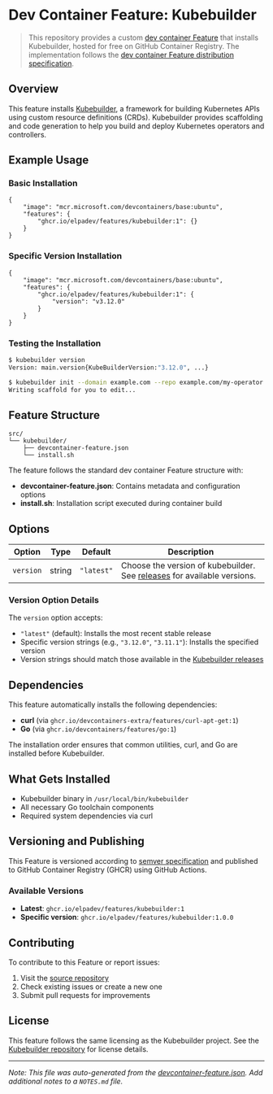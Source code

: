 # Dev Container Feature: Kubebuilder

> This repository provides a custom [dev container Feature](https://containers.dev/implementors/features/) that installs Kubebuilder, hosted for free on GitHub Container Registry. The implementation follows the [dev container Feature distribution specification](https://containers.dev/implementors/features-distribution/).

## Overview

This feature installs [Kubebuilder](https://github.com/kubernetes-sigs/kubebuilder), a framework for building Kubernetes APIs using custom resource definitions (CRDs). Kubebuilder provides scaffolding and code generation to help you build and deploy Kubernetes operators and controllers.

## Example Usage

### Basic Installation

```jsonc
{
    "image": "mcr.microsoft.com/devcontainers/base:ubuntu",
    "features": {
        "ghcr.io/elpadev/features/kubebuilder:1": {}
    }
}
```

### Specific Version Installation

```jsonc
{
    "image": "mcr.microsoft.com/devcontainers/base:ubuntu",
    "features": {
        "ghcr.io/elpadev/features/kubebuilder:1": {
            "version": "v3.12.0"
        }
    }
}
```

### Testing the Installation

```bash
$ kubebuilder version
Version: main.version{KubeBuilderVersion:"3.12.0", ...}

$ kubebuilder init --domain example.com --repo example.com/my-operator
Writing scaffold for you to edit...
```

## Feature Structure

```
src/
└── kubebuilder/
    ├── devcontainer-feature.json
    └── install.sh
```

The feature follows the standard dev container Feature structure with:
- **devcontainer-feature.json**: Contains metadata and configuration options
- **install.sh**: Installation script executed during container build

## Options

| Option | Type | Default | Description |
|--------|------|---------|-------------|
| `version` | string | `"latest"` | Choose the version of kubebuilder. See [releases](https://github.com/kubernetes-sigs/kubebuilder/releases/) for available versions. |

### Version Option Details

The `version` option accepts:
- `"latest"` (default): Installs the most recent stable release
- Specific version strings (e.g., `"3.12.0"`, `"3.11.1"`): Installs the specified version
- Version strings should match those available in the [Kubebuilder releases](https://github.com/kubernetes-sigs/kubebuilder/releases/)

## Dependencies

This feature automatically installs the following dependencies:
- **curl** (via `ghcr.io/devcontainers-extra/features/curl-apt-get:1`)
- **Go** (via `ghcr.io/devcontainers/features/go:1`)

The installation order ensures that common utilities, curl, and Go are installed before Kubebuilder.

## What Gets Installed

- Kubebuilder binary in `/usr/local/bin/kubebuilder`
- All necessary Go toolchain components
- Required system dependencies via curl



## Versioning and Publishing

This Feature is versioned according to [semver specification](https://semver.org/) and published to GitHub Container Registry (GHCR) using GitHub Actions.

### Available Versions
- **Latest**: `ghcr.io/elpadev/features/kubebuilder:1`
- **Specific version**: `ghcr.io/elpadev/features/kubebuilder:1.0.0`

## Contributing

To contribute to this Feature or report issues:
1. Visit the [source repository](https://github.com/elpadev/features)
2. Check existing issues or create a new one
3. Submit pull requests for improvements

## License

This feature follows the same licensing as the Kubebuilder project. See the [Kubebuilder repository](https://github.com/kubernetes-sigs/kubebuilder) for license details.

---

_Note: This file was auto-generated from the [devcontainer-feature.json](https://github.com/elpadev/features/blob/main/src/kubebuilder/devcontainer-feature.json). Add additional notes to a `NOTES.md` file._
